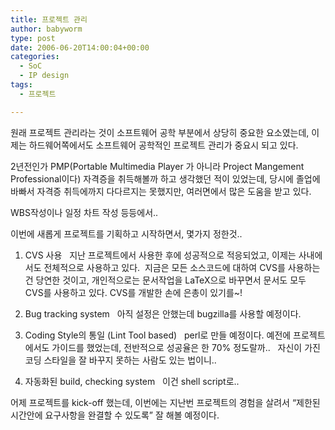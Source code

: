 ```yaml
---
title: 프로젝트 관리
author: babyworm
type: post
date: 2006-06-20T14:00:04+00:00
categories:
  - SoC
  - IP design
tags:
  - 프로젝트

---
```

원래 프로젝트 관리라는 것이 소프트웨어 공학 부분에서 상당히 중요한 요소였는데, 이제는 하드웨어쪽에서도 소프트웨어 공학적인 프로젝트 관리가 중요시 되고 있다.

2년전인가 PMP(Portable Multimedia Player 가 아니라 Project Mangement Professional이다) 자격증을 취득해볼까 하고 생각했던 적이 있었는데, 당시에 졸업에 바빠서 자격증 취득에까지 다다르지는 못했지만, 여러면에서 많은 도움을 받고 있다.

WBS작성이나 일정 차트 작성 등등에서..

이번에 새롭게 프로젝트를 기획하고 시작하면서, 몇가지 정한것..

1. CVS 사용
  지난 프로젝트에서 사용한 후에 성공적으로 적응되었고, 이제는 사내에서도 전체적으로 사용하고 있다.
 지금은 모든 소스코드에 대하여 CVS를 사용하는 건 당연한 것이고, 개인적으로는 문서작업을 LaTeX으로 바꾸면서 문서도 모두 CVS를 사용하고 있다. CVS를 개발한 손에 은총이 있기를~!

2. Bug tracking system
  아직 설정은 안했는데 bugzilla를 사용할 예정이다.

3. Coding Style의 통일 (Lint Tool based)
  perl로 만들 예정이다. 예전에 프로젝트에서도 가이드를 했었는데, 전반적으로 성공율은 한 70% 정도랄까..
  자신이 가진 코딩 스타일을 잘 바꾸지 못하는 사람도 있는 법이니..

4. 자동화된 build, checking system
  이건 shell script로..

어제 프로젝트를 kick-off 했는데, 이번에는 지난번 프로젝트의 경험을 살려서 “제한된 시간안에 요구사항을 완결할 수 있도록” 잘 해볼 예정이다.
